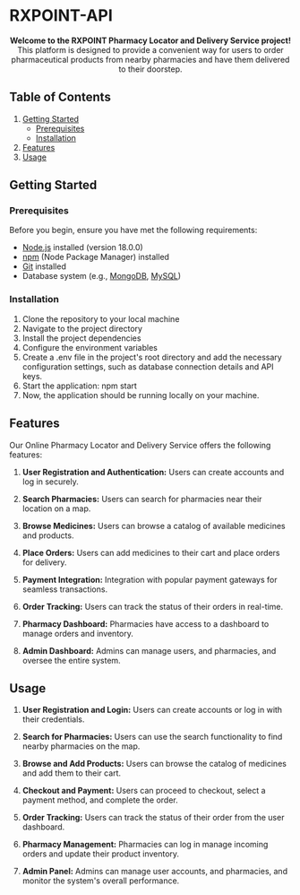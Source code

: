# **RXPOINT-API**


<p align="center">
  <strong>Welcome to the RXPOINT Pharmacy Locator and Delivery Service project!</strong>
  <br />
  This platform is designed to provide a convenient way for users to order pharmaceutical products from nearby pharmacies and have them delivered to their doorstep.
</p>

## Table of Contents
1. [Getting Started](#getting-started)
   - [Prerequisites](#prerequisites)
   - [Installation](#installation)
2. [Features](#features)
3. [Usage](#usage)

## Getting Started

### Prerequisites
Before you begin, ensure you have met the following requirements:

- [Node.js](https://nodejs.org/) installed (version 18.0.0)
- [npm](https://www.npmjs.com/) (Node Package Manager) installed
- [Git](https://git-scm.com/) installed
- Database system (e.g., [MongoDB](https://www.mongodb.com/), [MySQL](https://www.mysql.com/))

### Installation
1. Clone the repository to your local machine
2. Navigate to the project directory
3. Install the project dependencies
4. Configure the environment variables
5. Create a .env file in the project's root directory and add the necessary configuration settings, such as database connection details and API keys.
6. Start the application:
npm start
7. Now, the application should be running locally on your machine.

## Features
Our Online Pharmacy Locator and Delivery Service offers the following features:

1. **User Registration and Authentication:** Users can create accounts and log in securely.

2. **Search Pharmacies:** Users can search for pharmacies near their location on a map.

3. **Browse Medicines:** Users can browse a catalog of available medicines and products.

4. **Place Orders:** Users can add medicines to their cart and place orders for delivery.

5. **Payment Integration:** Integration with popular payment gateways for seamless transactions.

6. **Order Tracking:** Users can track the status of their orders in real-time.

7. **Pharmacy Dashboard:** Pharmacies have access to a dashboard to manage orders and inventory.

8. **Admin Dashboard:** Admins can manage users, and pharmacies, and oversee the entire system.

## Usage

1. **User Registration and Login:** Users can create accounts or log in with their credentials.

2. **Search for Pharmacies:** Users can use the search functionality to find nearby pharmacies on the map.

3. **Browse and Add Products:** Users can browse the catalog of medicines and add them to their cart.

4. **Checkout and Payment:** Users can proceed to checkout, select a payment method, and complete the order.

5. **Order Tracking:** Users can track the status of their order from the user dashboard.

6. **Pharmacy Management:** Pharmacies can log in manage incoming orders and update their product inventory.

7. **Admin Panel:** Admins can manage user accounts, and pharmacies, and monitor the system's overall performance.






























